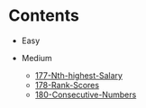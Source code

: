 # Contents
- Easy

- Medium
    - [177-Nth-highest-Salary](./Medium/177-Nth-highest-Salary/index.md)
    - [178-Rank-Scores](./Medium/178-Rank-Scores/index.md)
    - [180-Consecutive-Numbers](./Medium/180-Consecutive-Numbers/index.md)
    